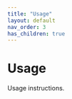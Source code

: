 ```yaml
---
title: "Usage"
layout: default
nav_order: 3
has_children: true
---
```


# Usage

Usage instructions.
